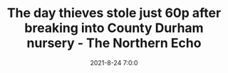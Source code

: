 ---
"title": "The day thieves stole just 60p after breaking into County Durham nursery - The Northern Echo"
"date": "2021-8-24 7:0:0"
"feed_name": "GOOGLENEWS"
"feed_website": "https://news.google.com/search?q=drilling%2Bincident&hl=en-US&gl=US&ceid=US:en"
"feed_rss": "https://news.google.com/rss/search?q=drilling%2Bincident&hl=en-US&gl=US&ceid=US:en"
"link": "https://www.thenorthernecho.co.uk/news/19531418.day-thieves-stole-just-60p-breaking-county-durham-nursery/"
"file": "_posts/2021-8-24-7-0-0_GOOGLENEWS_59606ea70c03353eb20a7cfd0be02a7b847ed49e.md"
"accident": "1"
"drilling": "1"
"dead": "0"
"injured": "0"
---